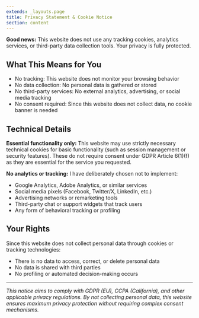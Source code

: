 ```yaml
---
extends: _layouts.page
title: Privacy Statement & Cookie Notice
section: content
---
```


**Good news:** This website does not use any tracking cookies, analytics services, or third-party data collection tools. Your privacy is fully protected.

## What This Means for You

* No tracking: This website does not monitor your browsing behavior
* No data collection: No personal data is gathered or stored
* No third-party services: No external analytics, advertising, or social media tracking
* No consent required: Since this website does not collect data, no cookie banner is needed

## Technical Details

**Essential functionality only:** This website may use strictly necessary technical cookies for basic functionality (such as session management or security features). These do not require consent under GDPR Article 6(1)(f) as they are essential for the service you requested.

**No analytics or tracking:** I have deliberately chosen not to implement:

* Google Analytics, Adobe Analytics, or similar services
* Social media pixels (Facebook, Twitter/X, LinkedIn, etc.)
* Advertising networks or remarketing tools
* Third-party chat or support widgets that track users
* Any form of behavioral tracking or profiling

## Your Rights

Since this website does not collect personal data through cookies or tracking technologies:

* There is no data to access, correct, or delete personal data
* No data is shared with third parties
* No profiling or automated decision-making occurs

---

*This notice aims to comply with GDPR (EU), CCPA (California), and other applicable privacy regulations. By not collecting personal data, this website ensures maximum privacy protection without requiring complex consent mechanisms.*
